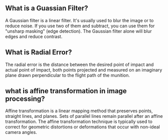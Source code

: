 ## What is a Guassian Filter?

A Gaussian filter is a linear filter. It's usually used to blur the image or to reduce noise. If you use two of them and subtract, you can use them for "unsharp masking" (edge detection). The Gaussian filter alone will blur edges and reduce contrast.

## What is Radial Error?

 The radial error is the distance between the desired point of impact and actual point of impact, both points projected and measured on an imaginary plane drawn perpendicular to the flight path of the munition.


 ## what is affine transformation in image processing?

 Affine transformation is a linear mapping method that preserves points, straight lines, and planes. Sets of parallel lines remain parallel after an affine transformation. The affine transformation technique is typically used to correct for geometric distortions or deformations that occur with non-ideal camera angles.
